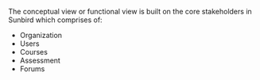 The conceptual view or functional view is built on the core stakeholders in Sunbird which comprises of:

+ Organization
+ Users 
+ Courses
+ Assessment
+ Forums
